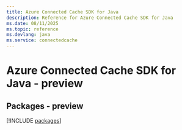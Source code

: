 ```yaml
---
title: Azure Connected Cache SDK for Java
description: Reference for Azure Connected Cache SDK for Java
ms.date: 08/11/2025
ms.topic: reference
ms.devlang: java
ms.service: connectedcache
---
```

# Azure Connected Cache SDK for Java - preview
## Packages - preview
[!INCLUDE [packages](connected-cache-index.md)]